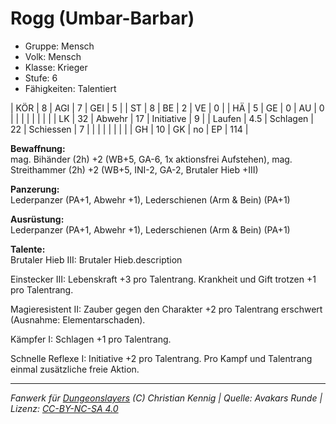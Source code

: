 # Rogg (Umbar-Barbar)  
- Gruppe: Mensch  
- Volk: Mensch  
- Klasse: Krieger  
- Stufe: 6  
- Fähigkeiten: Talentiert  


| KÖR    | 8   | AGI      | 7  | GEI        | 5   |
| ST     | 8   | BE       | 2  | VE         | 0   |
| HÄ     | 5   | GE       | 0  | AU         | 0   |
|        |     |          |    |            |     |
| LK     | 32  | Abwehr   | 17 | Initiative | 9   |
| Laufen | 4.5 | Schlagen | 22 | Schiessen  | 7   |
|        |     |          |    |            |     |
| GH     | 10  | GK       | no | EP         | 114 |


**Bewaffnung:**  
mag. Bihänder (2h) +2 (WB+5, GA-6, 1x aktionsfrei Aufstehen), mag. Streithammer (2h) +2 (WB+5, INI-2, GA-2, Brutaler Hieb +III)

**Panzerung:**  
Lederpanzer (PA+1, Abwehr +1), Lederschienen (Arm & Bein) (PA+1)

**Ausrüstung:**  
Lederpanzer (PA+1, Abwehr +1), Lederschienen (Arm & Bein) (PA+1)

**Talente:**  
Brutaler Hieb III: Brutaler Hieb.description

Einstecker III: Lebenskraft +3 pro Talentrang. Krankheit und Gift trotzen +1 pro Talentrang.

Magieresistent II: Zauber gegen den Charakter +2 pro Talentrang erschwert (Ausnahme: Elementarschaden).

Kämpfer I: Schlagen +1 pro Talentrang.

Schnelle Reflexe I: Initiative +2 pro Talentrang. Pro Kampf und Talentrang einmal zusätzliche freie Aktion.





___
*Fanwerk für [Dungeonslayers](https://www.dungeonslayers.net/) (C) Christian Kennig | Quelle: Avakars Runde | Lizenz: [CC-BY-NC-SA 4.0](https://creativecommons.org/licenses/by-nc-sa/4.0/deed.de)*